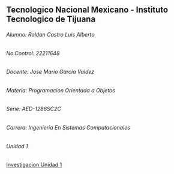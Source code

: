 
## Tecnologico Nacional Mexicano - Instituto Tecnologico de Tijuana

###### Alumno: Roldan Castro Luis Alberto
###### No.Control: 22211648
###### Docente: Jose Mario Garcia Valdez
###### Materia: Programacion Orientada a Objetos
###### Serie: AED-1286SC2C
###### Carrera: Ingenieria En Sistemas Computacionales
###### Unidad 1

[Investigacion Unidad 1](./ParadigmaOO/README.md)